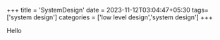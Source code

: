 +++
title = 'SystemDesign'
date = 2023-11-12T03:04:47+05:30
tags=['system design']
categories = ['low level design','system design']
+++

Hello